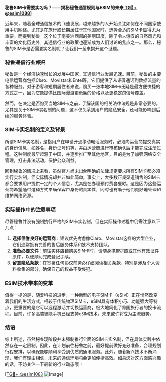 **秘鲁SIM卡需要实名吗？——揭秘秘鲁通信规则与ESIM的未来[[TG💪+ @esim1088](https://t.me/s/esim1088)]**

近年来，随着全球通信技术的飞速发展，越来越多的人开始关注如何在不同国家使用手机网络。尤其是在旅行或长期居住于其他国家时，选择合适的SIM卡显得尤为重要。而提到秘鲁，这个位于南美洲西部的美丽国度，除了令人惊叹的自然风光和丰富的文化历史外，其通信行业的政策也逐渐成为人们讨论的焦点之一。那么，秘鲁的SIM卡是否需要实名制呢？让我们一起来揭开这个谜题。

### 秘鲁通信行业概况

秘鲁是一个经济快速增长的发展中国家，其通信行业发展迅速。目前，秘鲁的主要电信运营商包括Claro、Movistar和Entel等，它们提供了从语音通话到数据流量的各种服务。对于游客和短期居住者来说，购买一张本地SIM卡无疑是最方便快捷的方式之一，因为它能提供比国际漫游更低廉的价格以及更稳定的信号覆盖。

然而，在决定是否购买当地SIM卡之前，了解该国的相关法律法规是非常必要的。尤其是关于SIM卡实名制的问题，这不仅关系到用户的隐私安全，还可能影响到后续的服务体验。

### SIM卡实名制的定义及背景

所谓SIM卡实名制，是指用户在申请开通移动电话服务时，必须向运营商提交真实的身份信息，如姓名、身份证号码等，并由运营商进行审核确认后才能完成注册过程。这种制度最早起源于中国，并逐步推广至其他地区，目的是为了加强网络安全管理，打击非法活动，保护公众利益。

回到秘鲁的情况上来看，虽然官方尚未出台明确的法律规定要求所有SIM卡都必须实行实名制，但实际情况却并非如此简单。事实上，大多数正规渠道销售的SIM卡都会要求用户提供一定的个人信息，尤其是在办理预付费套餐时。这是因为这些运营商希望通过这种方式来确保客户身份的真实性，同时也有助于他们更好地管理和维护网络资源。

### 实际操作中的注意事项

尽管秘鲁并没有强制执行严格的SIM卡实名制，但在实际操作过程中仍需注意以下几点：

1. **选择信誉良好的运营商**：建议优先考虑像Claro、Movistar这样的大型企业，它们通常拥有完善的售后服务体系和技术支持团队。
2. **准备必要文件**：前往实体店铺购买SIM卡时，请随身携带护照或其他有效证件原件，以便顺利完成登记手续。
3. **留意隐私条款**：在签署任何协议前务必仔细阅读相关条款，特别是涉及个人资料收集的部分，确保自己的权益不受侵犯。

### ESIM技术带来的变革

值得一提的是，随着科技的进步，一种新型的电子SIM卡（eSIM）正在悄然改变着我们的生活方式。相较于传统物理SIM卡，eSIM具有体积小巧、功能强大等特点，更重要的是它可以远程激活并切换运营商，极大地简化了跨国旅行者的换卡流程。目前，许多高端智能手机已经支持eSIM技术，未来或许将成为主流趋势。

### 结语

综上所述，虽然秘鲁现阶段并未强制推行全面的SIM卡实名制，但在具体实践中依然存在一定限制。因此，在计划前往秘鲁之前，最好提前做好充分准备，合理规划行程安排，以确保能够顺利享受到优质的通讯服务。此外，随着新兴技术不断涌现，我们有理由相信，未来的通信环境将会更加便捷高效。如果您对这方面感兴趣的话，不妨关注一下最新的行业动态哦！

[[TG💪+ @esim1088](https://t.me/s/esim1088) ![Image](https://i.postimg.cc/4NQfJmqS/Snipaste-2025-05-13-00-14-12.png)]